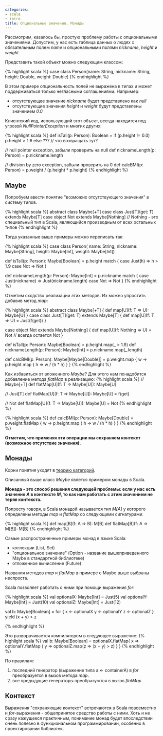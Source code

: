 ```yaml
---
categories:
- scala
- intro
title: Опциональные значения. Монады
---
```


Рассмотрим, казалось бы, простую проблему работы с опциональными значениями.
Допустим, у нас есть таблица данных о людях с обязательным полем *name* и опциональными полями *nickname*, *height* и *weight*.

Представить такой объект можно следующим классом:

{% highlight scala %}
case class Person(name: String, nickname: String, height: Double, weight: Double)
{% endhighlight %}

В этом примере опциональность полей не выражена в типах и может поддерживаться только негласными соглашениями. Например:

- отсутствующее значение *nickname* будет представлено как *null*
- отсутствующие значения *height* и *weight* будут представлены значением *0.0*

Клиентский код, использующий этот объект, всегда находится под угрозой *NullPointerException* и многих других:

{% highlight scala %}
def isTall(p: Person): Boolean = 
  if (p.height != 0.0) p.height > 1.9 
  else ??? // что возвращать тут?

// null pointer exception, забыли проверить на null
def nicknameLength(p: Person) = p.nickname.length

// division by zero exception, забыли проверить на 0
def calcBMI(p: Person) = p.weight / (p.height * p.height) 
{% endhighlight %}

## Maybe

Попробуем ввести понятие "возможно отсутствующего значения" в систему типов.

{% highlight scala %}
abstract class Maybe[+T]
case class Just[T](get: T) extends Maybe[T]
case object Not extends Maybe[Nothing]
// Nothing - это специальный тип в Scala, являющийся производным от всех остальных типов
{% endhighlight %}

Тогда указанные выше примеры можно переписать так:

{% highlight scala %}
case class Person(
  name: String, 
  nickname: Maybe[String], 
  height: Maybe[Int], 
  weight: Maybe[Int])

def isTall(p: Person): Maybe[Boolean] = p.height match {
  case Just(h) => h > 1.9
  case Not => Not
}

def nicknameLength(p: Person): Maybe[Int] = p.nickname match {
  case Just(nickname) => Just(nickname.length)
  case Not => Not
} 
{% endhighlight %}

Отметим сходство реализации этих методов. Их можно упростить добавив метод *map*:

{% highlight scala %}
abstract class Maybe[+T] {
  def map[U](f: T => U): Maybe[U]
}
case class Just[T](get: T) extends Maybe[T] {
  def map[U](f: T => U) = Just(f(get))
}

case object Not extends Maybe[Nothing] {
  def map[U](f: Nothing => U) = Not // всегда остается Not
}

def isTall(p: Person): Maybe[Boolean] = p.height.map(_ > 1.9)
def nicknameLength(p: Person): Maybe[Int] = p.nickname.map(_.length)

def calcBMI(p: Person): Maybe[Maybe[Double]] = 
  p.weight.map { w =>
    p.height.map { h => w / (h * h) }
  }
{% endhighlight %}

Как избавиться от вложенного *Maybe*? Для этого нам понадобится добавление метода *flatMap* в реализацию:
{% highlight scala %}
// Maybe[+T]
def flatMap[U](f: T => Maybe[U]): Maybe[U]

// Just[T]
def flatMap[U](f: T => Maybe[U]): Maybe[U] = f(get)

// Not
def flatMap[U](f: T => Maybe[U]): Maybe[U] = Not
{% endhighlight %}

{% highlight scala %}
def calcBMI(p: Person): Maybe[Double] = 
  p.weight.flatMap { w =>
    p.height.map { h => w / (h * h) }
  }
{% endhighlight %}

**Отметим, что применяя эти операции мы сохраняем контекст (возможное отсутствие значения).**

## Монады

Корни понятия уходят в [теорию категорий](https://ru.wikipedia.org/wiki/Теория_категорий).

Описанный выше класс *Maybe* явлется примером монады в  Scala.

**Монада - это способ решения следующей проблемы: если у нас есть значение *A* в контексте *M*, то как нам работать с этим значением не теряя контекста.**

Попросту говоря, в Scala монадой называется тип *M[A]* у которого определены методы *map* и *flatMap* со следующими сигнатурами:

{% highlight scala %}
def map[B](f: A => B): M[B]
def flatMap[B](f: A => M[B]): M[B]
{% endhighlight %}

Самые распространенные примеры монад в языке Scala:

- коллекции (List, Set)
- "опциональное значение" (Option - название вышеприведенного Maybe в стандартной библиотеке)
- отложенное вычисление (Future)

Названия методов *map* и *flatMap* в примере с Maybe выше выбраны неспроста. 

Scala позволяет работать с ними при помощи выражения *for*:

{% highlight scala %}
val optionalX: Maybe[Int] = Just(5)
val optionalY: Maybe[Int] = Just(10)
val optionalZ: Maybe[Int] = Just(12)

val b: Maybe[Boolean] = for {
  x <- optionalX
  y <- optionalY
  z <- optionalZ
} yield (x + y) > z

{% endhighlight %}

Это разворачивается компилятором в следующее выражение:
{% highlight scala %}
val b: Maybe[Boolean] = 
  optionalX.flatMap{ x => 
    optionalY.flatMap { y => 
        optionalZ.map(z => (x + y) > z)
    }
  }
{% endhighlight %}

По правилам:

1. последний генератор (выражение типа a <- containerA) в *for* преобразуется в вызов метода *map*.
2. все предыдущие генераторы преобразуются в вызов *flatMap*.

## Контекст

Выражения "сохраняющие контекст" встречаются в Scala повсеместно и *for*-выражения - общепринятое средство работы с ними. Хоть и не сразу кажущееся практичным, понимание монад будет впоследствии очень полезно в функциональном программировании, особенно в проектировании библиотек.

